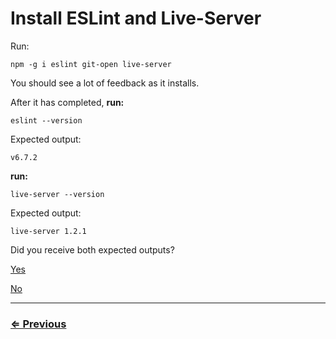 # Install ESLint and Live-Server

Run:

`npm -g i eslint git-open live-server`

You should see a lot of feedback as it installs.

After it has completed,  **run:**

`eslint --version`

Expected output:

```
v6.7.2
```

**run:**

`live-server --version`

Expected output:

```
live-server 1.2.1
```

Did you receive both expected outputs?

[Yes](../git/install-git.md)

[No](../../error/error.md)

---

### [⇐ Previous](../eslint-liveServer/eslint-liveServer.md)